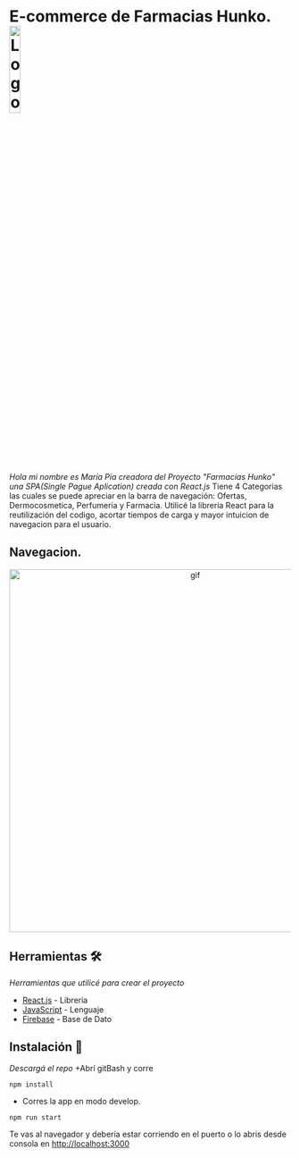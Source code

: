 # E-commerce de Farmacias Hunko.<img alt="Logo" align="center" src="https://firebasestorage.googleapis.com/v0/b/hunko-farmacia.appspot.com/o/Hunko-SinFondo.png?alt=media&token=ca4a72c3-eb57-41a9-af67-e1987e7f4611" width="20%" />
_Hola mi nombre es María Pía creadora del Proyecto "Farmacias Hunko" una SPA(Single Pague Aplication) creada con React.js_
Tiene 4 Categorias las cuales se puede apreciar en la barra de navegación: Ofertas, Dermocosmetica, Perfumeria y Farmacia.
Utilicé la libreria React para la reutilización del codigo, acortar tiempos de carga y mayor intuicion de navegacion para el usuario.

## Navegacion.
<p align='center'>
<img src="https://firebasestorage.googleapis.com/v0/b/hunko-farmacia.appspot.com/o/EntregaReact.gif?alt=media&token=dcc7cea2-5556-4ec6-a95a-d5d7e7644c90" width='650' alt='gif'>
</p>

## Herramientas 🛠️

_Herramientas que utilicé para crear el proyecto_

* [React.js](https://reactjs.org/) - Libreria 
* [JavaScript](https://devdocs.io/javascript/) - Lenguaje 
* [Firebase](https://firebase.google.com/) - Base de Dato

## Instalación 🔧

_Descargá el repo_
+Abrí gitBash y corre
```
npm install
```

+ Corres la app en modo develop.
```
npm run start
```
Te vas al navegador y debería estar corriendo en el puerto o lo abris desde consola en  [http://localhost:3000](http://localhost:3000)






